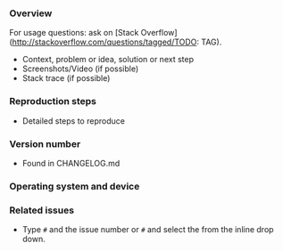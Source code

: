 ### Overview
For usage questions: ask on [Stack  Overflow](http://stackoverflow.com/questions/tagged/TODO: TAG).

 - Context, problem or idea, solution or next step
 - Screenshots/Video (if possible)
 - Stack trace (if possible)

### Reproduction steps
 - Detailed steps to reproduce

### Version number
 - Found in CHANGELOG.md

### Operating system and device

### Related issues
 - Type `#` and the issue number or `#` and select the from the inline drop down.
